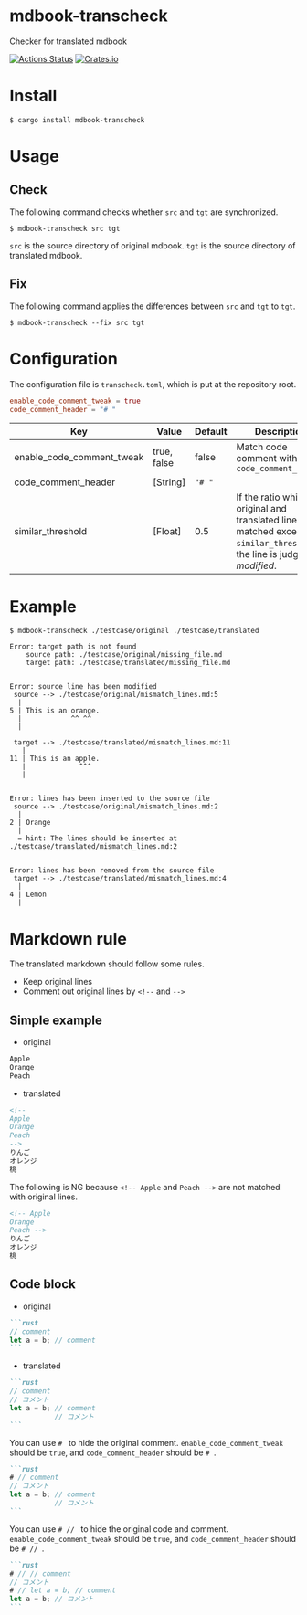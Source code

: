 # mdbook-transcheck
Checker for translated mdbook

[![Actions Status](https://github.com/dalance/mdbook-transcheck/workflows/Regression/badge.svg)](https://github.com/dalance/mdbook-transcheck/actions)
[![Crates.io](https://img.shields.io/crates/v/mdbook-transcheck.svg)](https://crates.io/crates/mdbook-transcheck)

# Install

```console
$ cargo install mdbook-transcheck
```

# Usage

## Check

The following command checks whether `src` and `tgt` are synchronized.

```console
$ mdbook-transcheck src tgt
```

`src` is the source directory of original mdbook.
`tgt` is the source directory of translated mdbook.

## Fix

The following command applies the differences between `src` and `tgt` to `tgt`.

```console
$ mdbook-transcheck --fix src tgt
```

# Configuration

The configuration file is `transcheck.toml`, which is put at the repository root.

```toml
enable_code_comment_tweak = true
code_comment_header = "# "
```

| Key                       | Value       | Default | Description                                                                                                                     |
| ------------------------- | ----------- | ------- | ------------------------------------------------------------------------------------------------------------------------------- |
| enable_code_comment_tweak | true, false | false   | Match code comment without `code_comment_header`                                                                                |
| code_comment_header       | [String]    | `"# "`  |                                                                                                                                 |
| similar_threshold         | [Float]     | 0.5     | If the ratio which the original and translated lines are matched exceeds `similar_threshold`, the line is judged as *modified*. |

# Example

```console
$ mdbook-transcheck ./testcase/original ./testcase/translated

Error: target path is not found
    source path: ./testcase/original/missing_file.md
    target path: ./testcase/translated/missing_file.md


Error: source line has been modified
 source --> ./testcase/original/mismatch_lines.md:5
  |
5 | This is an orange.
  |            ^^ ^^
  |

 target --> ./testcase/translated/mismatch_lines.md:11
   |
11 | This is an apple.
   |             ^^^
   |


Error: lines has been inserted to the source file
 source --> ./testcase/original/mismatch_lines.md:2
  |
2 | Orange
  |
  = hint: The lines should be inserted at ./testcase/translated/mismatch_lines.md:2


Error: lines has been removed from the source file
 target --> ./testcase/translated/mismatch_lines.md:4
  |
4 | Lemon
  |
```

# Markdown rule

The translated markdown should follow some rules.

* Keep original lines
* Comment out original lines by `<!--` and `-->`

## Simple example

* original

```markdown
Apple
Orange
Peach
```

* translated

```markdown
<!--
Apple
Orange
Peach
-->
りんご
オレンジ
桃
```

The following is NG because `<!-- Apple` and `Peach -->` are not matched with original lines.

```markdown
<!-- Apple
Orange
Peach -->
りんご
オレンジ
桃
```

## Code block

* original

````markdown
```rust
// comment
let a = b; // comment
```
````

* translated

````markdown
```rust
// comment
// コメント
let a = b; // comment
           // コメント
```
````

You can use `# ` to hide the original comment.
`enable_code_comment_tweak` should be `true`, and `code_comment_header` should be `# `.

````markdown
```rust
# // comment
// コメント
let a = b; // comment
           // コメント
```
````

You can use `# // ` to hide the original code and comment.
`enable_code_comment_tweak` should be `true`, and `code_comment_header` should be `# // `.

````markdown
```rust
# // // comment
// コメント
# // let a = b; // comment
let a = b; // コメント
```
````
